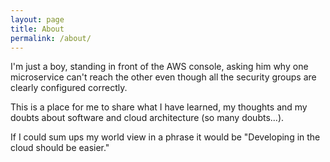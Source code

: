 ```yaml
---
layout: page
title: About
permalink: /about/
---
```


I'm just a boy, standing in front of the AWS console, asking him why one microservice can't reach the other even though all the security groups are clearly configured correctly.

This is a place for me to share what I have learned, my thoughts and my doubts about software and cloud architecture (so many doubts...).

If I could sum ups my world view in a phrase it would be "Developing in the cloud should be easier."

